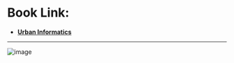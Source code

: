 # Book Link: 
- [**Urban Informatics**](https://link.springer.com/book/10.1007/978-981-15-8983-6) 

__________________________________________

![image](https://user-images.githubusercontent.com/88390140/146476299-532ff746-7239-4b50-86d4-5ae587a925a8.png)
